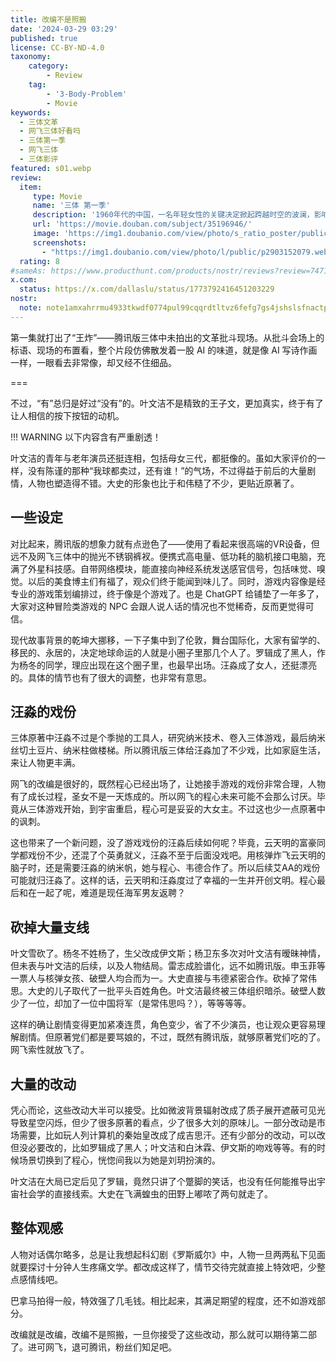 ```yaml
---
title: 改编不是照搬
date: '2024-03-29 03:29'
published: true
license: CC-BY-ND-4.0
taxonomy:
    category:
        - Review
    tag:
        - '3-Body-Problem'
        - Movie
keywords:
  - 三体文革
  - 网飞三体好看吗
  - 三体第一季
  - 网飞三体
  - 三体影评
featured: s01.webp
review:
  item:
     type: Movie
     name: '三体 第一季'
     description: '1960年代的中国，一名年轻女性的关键决定掀起跨越时空的波澜，影响了一群身处现代的杰出科学家。自然法则在他们眼前逐渐支离破碎，五位曾经共事的科学家必须再度合作，化解人类史上最重大的威胁。'
     url: 'https://movie.douban.com/subject/35196946/'
     image: 'https://img1.doubanio.com/view/photo/s_ratio_poster/public/p2905408098.webp'
     screenshots: 
       - "https://img1.doubanio.com/view/photo/l/public/p2903152079.webp"
  rating: 8
#sameAs: https://www.producthunt.com/products/nostr/reviews?review=747123
x.com:
  status: https://x.com/dallaslu/status/1773792416451203229
nostr:
  note: note1amxahrrmu4933tkwdf0774pul99cqqrdtltvz6fefg7gs4jshslsfnactp
---
```

第一集就打出了“王炸”——腾讯版三体中未拍出的文革批斗现场。从批斗会场上的标语、现场的布置看，整个片段仿佛散发着一股 AI 的味道，就是像 AI 写诗作画一样，一眼看去非常像，却又经不住细品。

===

不过，“有”总归是好过“没有”的。叶文洁不是精致的王子文，更加真实，终于有了让人相信的按下按钮的动机。

!!! WARNING 以下内容含有严重剧透！

叶文洁的青年与老年演员还挺连相，包括母女三代，都挺像的。虽如大家评价的一样，没有陈谨的那种“我球都卖过，还有谁！”的气场，不过得益于前后的大量剧情，人物也塑造得不错。大史的形象也比于和伟糙了不少，更贴近原著了。

## 一些设定

对比起来，腾讯版的想象力就有点逊色了——使用了看起来很高端的VR设备，但远不及网飞三体中的抛光不锈钢裤衩。便携式高电量、低功耗的脑机接口电脑，充满了外星科技感。自带网络模块，能直接向神经系统发送感官信号，包括味觉、嗅觉。以后的美食博主们有福了，观众们终于能闻到味儿了。同时，游戏内容像是经专业的游戏策划编排过，终于像是个游戏了。也是 ChatGPT 给铺垫了一年多了，大家对这种冒险类游戏的 NPC 会跟人说人话的情况也不觉稀奇，反而更觉得可信。

现代故事背景的乾坤大挪移，一下子集中到了伦敦，舞台国际化，大家有留学的、移民的、永居的，决定地球命运的人就是小圈子里那几个人了。罗辑成了黑人，作为杨冬的同学，理应出现在这个圈子里，也最早出场。汪淼成了女人，还挺漂亮的。具体的情节也有了很大的调整，也非常有意思。

## 汪淼的戏份

三体原著中汪淼不过是个季抛的工具人，研究纳米技术、卷入三体游戏，最后纳米丝切土豆片、纳米柱做楼梯。所以腾讯版三体给汪淼加了不少戏，比如家庭生活，来让人物更丰满。

网飞的改编是很好的，既然程心已经出场了，让她接手游戏的戏份非常合理，人物有了成长过程，圣女不是一天炼成的。所以网飞的程心未来可能不会那么讨厌。毕竟从三体游戏开始，到宇宙重启，程心可是妥妥的大女主。不过这也少一点原著中的讽刺。

这也带来了一个新问题，没了游戏戏份的汪淼后续如何呢？毕竟，云天明的富豪同学都戏份不少，还混了个英勇就义，汪淼不至于后面没戏吧。用核弹炸飞云天明的脑子时，还是需要汪淼的纳米帆，她与程心、韦德合作了。所以后续艾AA的戏份可能就归汪淼了。这样的话，云天明和汪淼度过了幸福的一生并开创文明。程心最后和在一起了呢，难道是现任海军男友返聘？

## 砍掉大量支线

叶文雪砍了。杨冬不姓杨了，生父改成伊文斯；杨卫东多次对叶文洁有暧昧神情，但未表与叶文洁的后续，以及人物结局。雷志成脸谱化，远不如腾讯版。申玉菲等一票人与核弹女孩、破壁人均合而为一。大史直接与韦德紧密合作。砍掉了常伟思。大史的儿子取代了一批平头百姓角色。叶文洁最终被三体组织暗杀。破壁人数少了一位，却加了一位中国将军（是常伟思吗？），等等等等。

这样的确让剧情变得更加紧凑连贯，角色变少，省了不少演员，也让观众更容易理解剧情。但原著党们都是要骂娘的，不过，既然有腾讯版，就够原著党们吃的了。网飞索性就放飞了。

## 大量的改动

凭心而论，这些改动大半可以接受。比如微波背景辐射改成了质子展开遮蔽可见光导致星空闪烁，但少了很多原著的看点，少了很多大刘的原味儿。一部分改动是市场需要，比如玩人列计算机的秦始皇改成了成吉思汗。还有少部分的改动，可以改但没必要改的，比如罗辑成了黑人；叶文洁和白沐霖、伊文斯的吻戏等等。有的时候场景切换到了程心，恍惚间我以为她是刘玥扮演的。

叶文洁在大局已定后见了罗辑，竟然只讲了个蹩脚的笑话，也没有任何能推导出宇宙社会学的直接线索。大史在飞满蝗虫的田野上嘟哝了两句就走了。

## 整体观感

人物对话偶尔略多，总是让我想起科幻剧《罗斯威尔》中，人物一旦两两私下见面就要探讨十分钟人生疼痛文学。都改成这样了，情节交待完就直接上特效吧，少整点感情线吧。

巴拿马拍得一般，特效强了几毛钱。相比起来，其满足期望的程度，还不如游戏部分。

改编就是改编，改编不是照搬，一旦你接受了这些改动，那么就可以期待第二部了。进可网飞，退可腾讯，粉丝们知足吧。